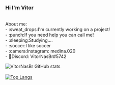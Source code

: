 ### Hi I'm Vitor

<br>
About me:
<br>
- :sweat_drops:I'm currently working on a project!
<br>
- :punch:If you need help you can call me!
<br>
- :sleeping:Studying....
<br>
- :soccer:I like soccer
<br>
- :camera:Instagram: medina.020
 <br>
- 🧾Discord: VitorNasBr#5742


<br>

![VitorNasBr GitHub stats](https://github-readme-stats.vercel.app/api?username=VitorNasBr&show_icons=true&theme=dark) <br /><br /> 
[![Top Langs](https://github-readme-stats.vercel.app/api/top-langs/?username=VitorNasBr&langs_count=8&theme=dark)](https://github.com/anuraghazra/github-readme-stats)

